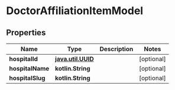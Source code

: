 
# DoctorAffiliationItemModel

## Properties
Name | Type | Description | Notes
------------ | ------------- | ------------- | -------------
**hospitalId** | [**java.util.UUID**](java.util.UUID.md) |  |  [optional]
**hospitalName** | **kotlin.String** |  |  [optional]
**hospitalSlug** | **kotlin.String** |  |  [optional]



